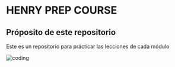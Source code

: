 # HENRY PREP COURSE

## Próposito de este repositorio

Este es un repositorio para prácticar las lecciones de cada módulo

![coding](https://picsum.photos/id/1/200)
